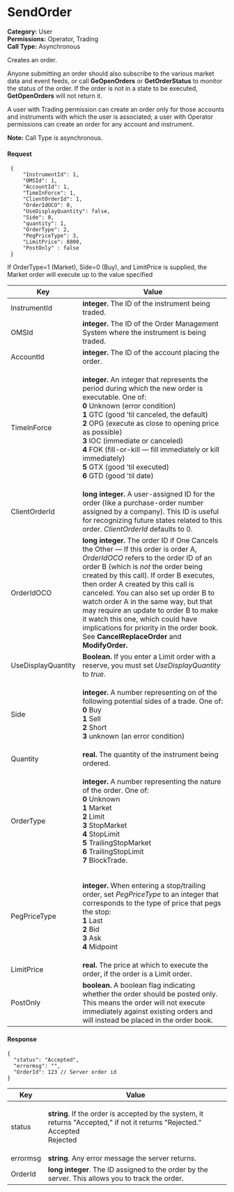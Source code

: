 # SendOrder

**Category:** User\
**Permissions:** Operator, Trading\
**Call Type:** Asynchronous

Creates an order.

Anyone submitting an order should also subscribe to the various market data and event feeds, or call **GeOpenOrders** or **GetOrderStatus** to monitor the status of the order. If the order is not in a state to be executed, **GetOpenOrders** will not return it.

A user with Trading permission can create an order only for those accounts and instruments with which the user is associated; a user with Operator permissions can create an order for any account and instrument.

**Note:** Call Type is asynchronous.

#### Request <a href="#request" id="request"></a>

```
 {
     "InstrumentId": 1,
     "OMSId": 1,
     "AccountId": 1,
     "TimeInForce": 1,
     "ClientOrderId": 1,
     "OrderIdOCO": 0,
     "UseDisplayQuantity": false,
     "Side": 0,
     "quantity": 1,
     "OrderType": 2,
     "PegPriceType": 3,
     "LimitPrice": 8800,
     "PostOnly" : false
 }
```

If OrderType=1 (Market), Side=0 (Buy), and LimitPrice is supplied, the Market order will execute up to the value specified

| Key                | Value                                                                                                                                                                                                                                                                                                                                                                                                                                                                                                                                      |
| ------------------ | ------------------------------------------------------------------------------------------------------------------------------------------------------------------------------------------------------------------------------------------------------------------------------------------------------------------------------------------------------------------------------------------------------------------------------------------------------------------------------------------------------------------------------------------ |
| InstrumentId       | **integer.** The ID of the instrument being traded.                                                                                                                                                                                                                                                                                                                                                                                                                                                                                        |
| OMSId              | **integer.** The ID of the Order Management System where the instrument is being traded.                                                                                                                                                                                                                                                                                                                                                                                                                                                   |
| AccountId          | **integer.** The ID of the account placing the order.                                                                                                                                                                                                                                                                                                                                                                                                                                                                                      |
| TimeInForce        | <p><strong>integer.</strong> An integer that represents the period during which the new order is executable. One of:<br><strong>0</strong> Unknown (error condition)<br><strong>1</strong> GTC (good 'til canceled, the default)<br><strong>2</strong> OPG (execute as close to opening price as possible)<br><strong>3</strong> IOC (immediate or canceled)<br><strong>4</strong> FOK (fill-or-kill — fill immediately or kill immediately)<br><strong>5</strong> GTX (good 'til executed)<br><strong>6</strong> GTD (good 'til date)</p> |
| ClientOrderId      | **long integer.** A user-assigned ID for the order (like a purchase-order number assigned by a company). This ID is useful for recognizing future states related to this order. _ClientOrderId_ defaults to 0.                                                                                                                                                                                                                                                                                                                             |
| OrderIdOCO         | **long integer.** The order ID if One Cancels the Other — If this order is order A, _OrderIdOCO_ refers to the order ID of an order B (which is _not_ the order being created by this call). If order B executes, then order A created by this call is canceled. You can also set up order B to watch order A in the same way, but that may require an update to order B to make it watch this one, which could have implications for priority in the order book. See **CancelReplaceOrder** and **ModifyOrder.**                          |
| UseDisplayQuantity | **Boolean.** If you enter a Limit order with a reserve, you must set _UseDisplayQuantity_ to _true_.                                                                                                                                                                                                                                                                                                                                                                                                                                       |
| Side               | <p><strong>integer.</strong> A number representing on of the following potential sides of a trade. One of:<br><strong>0</strong> Buy<br><strong>1</strong> Sell<br><strong>2</strong> Short<br><strong>3</strong> unknown (an error condition)</p>                                                                                                                                                                                                                                                                                         |
| Quantity           | **real.** The quantity of the instrument being ordered.                                                                                                                                                                                                                                                                                                                                                                                                                                                                                    |
| OrderType          | <p><strong>integer.</strong> A number representing the nature of the order. One of:<br><strong>0</strong> Unknown<br><strong>1</strong> Market<br><strong>2</strong> Limit<br><strong>3</strong> StopMarket<br><strong>4</strong> StopLimit<br><strong>5</strong> TrailingStopMarket<br><strong>6</strong> TrailingStopLimit<br><strong>7</strong> BlockTrade.</p>                                                                                                                                                                         |
| PegPriceType       | <p><strong>integer.</strong> When entering a stop/trailing order, set <em>PegPriceType</em> to an integer that corresponds to the type of price that pegs the stop:<br><strong>1</strong> Last<br><strong>2</strong> Bid<br><strong>3</strong> Ask<br><strong>4</strong> Midpoint</p>                                                                                                                                                                                                                                                      |
| LimitPrice         | **real.** The price at which to execute the order, if the order is a Limit order.                                                                                                                                                                                                                                                                                                                                                                                                                                                          |
| PostOnly           | **boolean.**  A boolean flag indicating whether the order should be posted only. This means the order will not execute immediately against existing orders and will instead be placed in the order book.                                                                                                                                                                                                                                                                                                                                   |

#### Response <a href="#response" id="response"></a>

```
{
  "status": "Accepted",
  "errormsg": "",
  "OrderId": 123 // Server order id
}
```

| Key      | Value                                                                                                                                                |
| -------- | ---------------------------------------------------------------------------------------------------------------------------------------------------- |
| status   | <p><strong>string</strong>. If the order is accepted by the system, it returns "Accepted," if not it returns "Rejected."<br>Accepted<br>Rejected</p> |
| errormsg | **string**. Any error message the server returns.                                                                                                    |
| OrderId  | **long integer**. The ID assigned to the order by the server. This allows you to track the order.                                                    |
